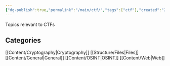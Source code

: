 ```yaml
---
{"dg-publish":true,"permalink":"/main/ctf/","tags":["ctf"],"created":"2024-09-16T17:45:50.790-07:00","updated":"2024-09-16T18:53:17.207-07:00"}
---
```



Topics relevant to CTFs
## Categories
[[Content/Cryptography\|Cryptography]]
[[Structure/Files\|Files]]
[[Content/General\|General]]
[[Content/OSINT\|OSINT]]
[[Content/Web\|Web]]